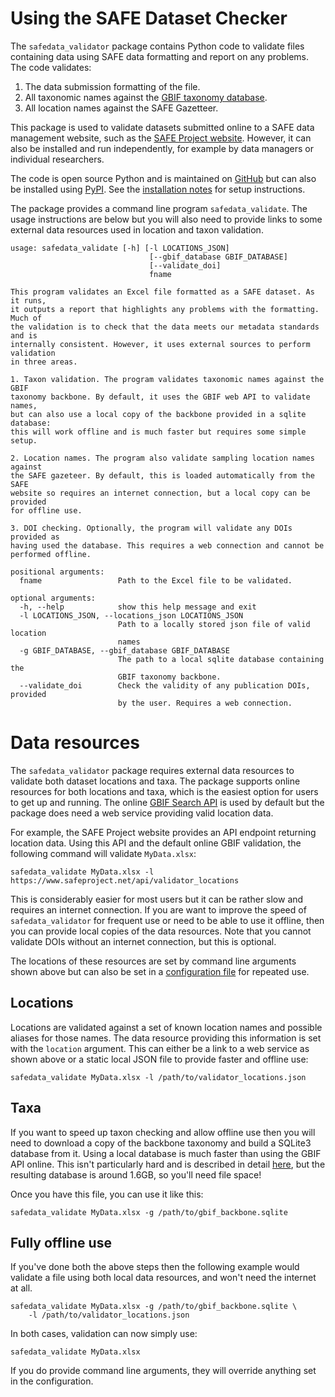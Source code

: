 # Using the SAFE Dataset Checker

The  `safedata_validator` package contains Python code to validate files containing data using SAFE data formatting  and report on any problems. The code validates:

  1. The data submission formatting of the file.
  1. All taxonomic names against the [GBIF taxonomy database](../install/gbif_validation.md).
  1. All location names against the SAFE Gazetteer.

This package is used to validate datasets submitted online to a SAFE data management website, such as the  [SAFE Project website](https://safeproject.net/datasets/submit_dataset). However, it can also be installed and run independently, for example by data managers or individual researchers.

The code is open source Python and  is maintained on [GitHub](https://github.com/ImperialCollegeLondon/safedata_validator) but  can also be installed using  [PyPI](https://pypi.org/project/safedata-validator). See the [installation notes](../install/install.md) for setup instructions. 

The package provides a command line program `safedata_validate`. The usage instructions are below but you will also need to provide links to some external data resources used in location and taxon validation.

    usage: safedata_validate [-h] [-l LOCATIONS_JSON]
                                   [--gbif_database GBIF_DATABASE]
                                   [--validate_doi]
                                   fname

    This program validates an Excel file formatted as a SAFE dataset. As it runs,
    it outputs a report that highlights any problems with the formatting. Much of
    the validation is to check that the data meets our metadata standards and is
    internally consistent. However, it uses external sources to perform validation
    in three areas.

    1. Taxon validation. The program validates taxonomic names against the GBIF
    taxonomy backbone. By default, it uses the GBIF web API to validate names,
    but can also use a local copy of the backbone provided in a sqlite database:
    this will work offline and is much faster but requires some simple setup.

    2. Location names. The program also validate sampling location names against
    the SAFE gazeteer. By default, this is loaded automatically from the SAFE
    website so requires an internet connection, but a local copy can be provided
    for offline use.

    3. DOI checking. Optionally, the program will validate any DOIs provided as
    having used the database. This requires a web connection and cannot be
    performed offline.

    positional arguments:
      fname                 Path to the Excel file to be validated.

    optional arguments:
      -h, --help            show this help message and exit
      -l LOCATIONS_JSON, --locations_json LOCATIONS_JSON
                            Path to a locally stored json file of valid location
                            names
      -g GBIF_DATABASE, --gbif_database GBIF_DATABASE
                            The path to a local sqlite database containing the
                            GBIF taxonomy backbone.
      --validate_doi        Check the validity of any publication DOIs, provided
                            by the user. Requires a web connection.

# Data resources

The `safedata_validator` package requires external data resources to validate both dataset locations and taxa. The package supports online resources for both locations and taxa, which is the easiest option for users to get up and running. The online [GBIF  Search API](https://www.gbif.org/developer/species) is used by default but the package does need a web service providing valid location data.

For example, the SAFE Project  website provides an API endpoint returning location data. Using this API and the default online GBIF validation, the following command will validate `MyData.xlsx`:  

    safedata_validate MyData.xlsx -l https://www.safeproject.net/api/validator_locations

This is considerably easier for most users but it can be rather slow and requires an internet connection. If you are want to improve the speed of `safedata_validator` for frequent use  or need to be able to use it offline, then you can provide local copies of the data resources. Note that you cannot validate DOIs without an internet connection, but this is optional.

The locations of these resources are set by command line arguments shown above but  can also be set in a [configuration file](usage.md#configuration-file) for repeated use. 

## Locations 

Locations are validated against a set of known location names and possible aliases for those names. The data resource providing this information is set with the `location` argument. This can either be a link to a web service as shown above or a static local JSON file to provide faster and offline use:

    safedata_validate MyData.xlsx -l /path/to/validator_locations.json

## Taxa

If you  want to speed up taxon checking and allow offline use then you will need to download a copy of the backbone taxonomy and build a SQLite3 database from it. Using a local database is  much faster than using the GBIF API online. This isn't particularly hard and is described in detail [here](build_local_gbif.md), but the resulting database is around 1.6GB, so you'll need file space! 

Once you have this file, you can use it like this:

    safedata_validate MyData.xlsx -g /path/to/gbif_backbone.sqlite

## Fully offline use

 If you've done both the above steps then the following example would validate a file using both local data resources, and won't need the internet at all.

    safedata_validate MyData.xlsx -g /path/to/gbif_backbone.sqlite \
        -l /path/to/validator_locations.json



In both cases, validation can now simply use:

    safedata_validate MyData.xlsx

If you do provide command line arguments, they will override anything set in the configuration.
